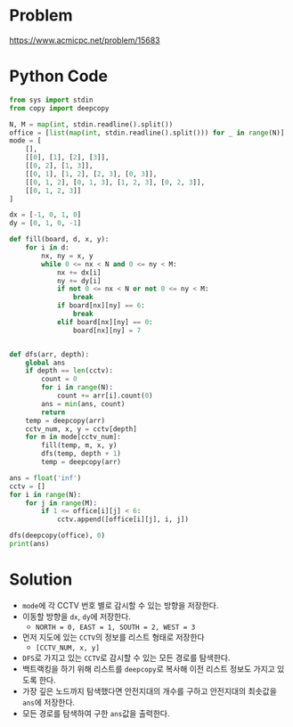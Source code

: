 # Problem
https://www.acmicpc.net/problem/15683

# Python Code
```python
from sys import stdin
from copy import deepcopy

N, M = map(int, stdin.readline().split())
office = [list(map(int, stdin.readline().split())) for _ in range(N)]
mode = [
	[],
	[[0], [1], [2], [3]],
	[[0, 2], [1, 3]],
	[[0, 1], [1, 2], [2, 3], [0, 3]],
	[[0, 1, 2], [0, 1, 3], [1, 2, 3], [0, 2, 3]],
	[[0, 1, 2, 3]]
]

dx = [-1, 0, 1, 0]
dy = [0, 1, 0, -1]

def fill(board, d, x, y):
	for i in d:
		nx, ny = x, y
		while 0 <= nx < N and 0 <= ny < M:
			nx += dx[i]
			ny += dy[i]
			if not 0 <= nx < N or not 0 <= ny < M:
				break
			if board[nx][ny] == 6:
				break
			elif board[nx][ny] == 0:
				board[nx][ny] = 7


def dfs(arr, depth):
	global ans
	if depth == len(cctv):
		count = 0
		for i in range(N):
			count += arr[i].count(0)
		ans = min(ans, count)
		return
	temp = deepcopy(arr)
	cctv_num, x, y = cctv[depth]
	for m in mode[cctv_num]:
		fill(temp, m, x, y)
		dfs(temp, depth + 1)
		temp = deepcopy(arr)

ans = float('inf')
cctv = []
for i in range(N):
	for j in range(M):
		if 1 <= office[i][j] < 6:
			cctv.append([office[i][j], i, j])

dfs(deepcopy(office), 0)
print(ans)

```

# Solution
- `mode`에 각 CCTV 번호 별로 감시할 수 있는 방향을 저장한다.
- 이동할 방향을 `dx`, `dy`에 저장한다.
	- `NORTH = 0, EAST = 1, SOUTH = 2, WEST = 3`
- 먼저 지도에 있는 `CCTV`의 정보를 리스트 형태로 저장한다
	- `[CCTV_NUM, x, y]`
- `DFS`로 가지고 있는 `CCTV`로 감시할 수 있는 모든 경로를 탐색한다.
- 백트랙킹을 하기 위해 리스트를 `deepcopy`로 복사해 이전 리스트 정보도 가지고 있도록 한다.
- 가장 깊은 노드까지 탐색했다면 안전지대의 개수를 구하고 안전지대의 최솟값을 `ans`에 저장한다.
- 모든 경로를 탐색하여 구한 `ans`값을 출력한다.